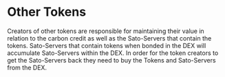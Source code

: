 # Other Tokens

Creators of other tokens are responsible for maintaining their value in relation to the carbon credit as well as the Sato-Servers that contain the tokens. Sato-Servers that contain tokens when bonded in the DEX will accumulate Sato-Servers within the DEX. In order for the token creators to get the Sato-Servers back they need to buy the Tokens and Sato-Servers from the DEX.&#x20;
